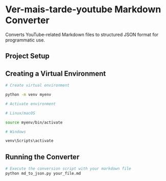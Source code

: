 # Ver-mais-tarde-youtube Markdown Converter

Converts YouTube-related Markdown files to structured JSON format for programmatic use.

## Project Setup

## Creating a Virtual Environment

```bash
# Create virtual environment

python -m venv myenv

# Activate environment

# Linux/macOS

source myenv/bin/activate

# Windows

venv\Scripts\activate
```

## Running the Converter

```bash
# Execute the conversion script with your markdown file
python md_to_json.py your_file.md

